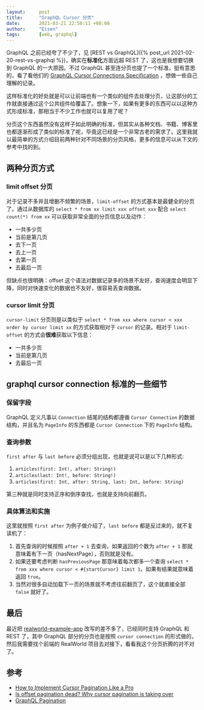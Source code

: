 ```yaml
---
layout:     post
title:      "GraphQL Cursor 分页"
date:       2021-03-21 22:50:11 +08:00
author:     "Eisen"
tags:       [web, graphql]
---
```


GraphQL 之前已经夸了不少了，见 [REST vs GraphQL]({% post_url 2021-02-20-rest-vs-graphql %})，确实在**标准化**方面远超 REST 了，这也是我想要切换到 GraphQL 的一大原因。不过 GraphQL 甚至连分页也提了一个标准，挺有意思的，看了看他们的 [GraphQL Cursor Connections Specification](https://relay.dev/graphql/connections.htm) ，想做一些自己理解的记录。

这样标准化的好处就是可以让前端也有一个类似的组件去处理分页，让这部分的工作就直接通过这个公共组件给覆盖了。想象一下，如果有更多的东西可以以这种方式形成标准，那相当于不少工作也就可以复用了呢？

分页这个东西虽然没有这样子如此明确的标准，但其实从各种文档、书籍、博客里也都逐渐形成了类似的标准了呢，毕竟这已经是一个非常古老的需求了。这里我就以最简单的方式介绍目前两种针对不同场景的分页风格，更多的信息可以从下文的参考中找的到。

## 两种分页方式

### limit offset 分页

对于记录不多并且增删不频繁的场景，`limit-offset` 的方式基本是最健全的分页了。通过从数据库的 `select * from xx limit xxx offset xxx` 配合 `select count(*) from xx` 可以获取非常全面的分页信息以及动作：

- 一共多少页
- 当前是第几页
- 去下一页
- 去上一页
- 去第一页
- 去最后一页

但缺点也很明确：offset 这个语法对数据记录多的场景不友好，查询速度会明显下降，同时对快速变化的数据也不友好，很容易丢查询数据。

### cursor limit 分页

`cursor-limit` 分页则是以类似于 `select * from xxx where cursor < xxx order by cursor limit xx` 的方式获取相对于 `cursor` 的记录。相对于 `limit-offset` 的方式会**很难**获取以下信息：

- 一共多少页
- 当前是第几页
- 去最后一页

## graphql cursor connection 标准的一些细节

### 保留字段

GraphQL 定义凡事以 `Connection` 结尾的结构都遵循 `Cursor Connection` 的数据结构，并且名为 `PageInfo` 的东西都是 `Cursor Connection` 下的 `PageInfo` 结构。

### 查询参数

`first after` 与 `last before` 必须分组出现，也就是说可以是以下几种形式:

1. `articles(first: Int!, after: String!)`
1. `articles(last: Int!, before: String!)`
1. `articles(first: Int, after: String, last: Int, before: String)`

第三种就是同时支持正序和倒序查找，也就是支持向前翻页。

### 具体算法和实施

这里就按照 `first after` 为例子做介绍了，`last before` 都是反过来的，就不复读机了：

1. 首先查询的时候按照 `after + 1` 去查询，如果返回的个数为 `after + 1` 那就意味着有下一页（hasNextPage），否则就是没有。
1. 如果还要考虑判断 `hasPreviousPage` 那意味着每次都多一个查询 `select * from xxx where cursor < #{startCursor} limit 1`，如果有结果就意味着返回 `true`。
1. 当然对很多自动加载下一页的场景就不考虑往前翻页了，这个就直接全部 `false` 就好了。

## 最后

最近把 [realworld-example-app](https://github.com/gothinkster/spring-boot-realworld-example-app) 改写的差不多了，已经同时支持 GraphQL 和 REST 了，其中 GraphQL 部分的分页也是按照 `cursor connection` 的形式做的，然后我需要找个前端的 RealWorld 项目去对接下，看看我这个分页折腾的对不对了。

## 参考

- [How to Implement Cursor Pagination Like a Pro](https://medium.com/swlh/how-to-implement-cursor-pagination-like-a-pro-513140b65f32)
- [Is offset pagination dead? Why cursor pagination is taking over](https://uxdesign.cc/why-facebook-says-cursor-pagination-is-the-greatest-d6b98d86b6c0)
- [GraphQL Pagination](https://graphql.org/learn/pagination/)
